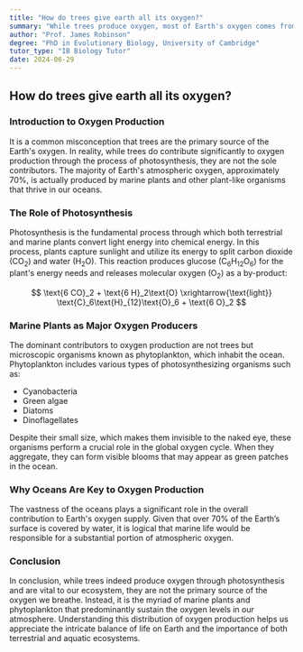 ```yaml
---
title: "How do trees give earth all its oxygen?"
summary: "While trees produce oxygen, most of Earth's oxygen comes from marine plants like phytoplankton, which release oxygen as a byproduct of photosynthesis. About 70% of the oxygen in our atmosphere is produced by these microscopic organisms."
author: "Prof. James Robinson"
degree: "PhD in Evolutionary Biology, University of Cambridge"
tutor_type: "IB Biology Tutor"
date: 2024-06-29
---
```


## How do trees give earth all its oxygen?

### Introduction to Oxygen Production

It is a common misconception that trees are the primary source of the Earth's oxygen. In reality, while trees do contribute significantly to oxygen production through the process of photosynthesis, they are not the sole contributors. The majority of Earth's atmospheric oxygen, approximately $70\%$, is actually produced by marine plants and other plant-like organisms that thrive in our oceans.

### The Role of Photosynthesis

Photosynthesis is the fundamental process through which both terrestrial and marine plants convert light energy into chemical energy. In this process, plants capture sunlight and utilize its energy to split carbon dioxide ($\text{CO}_2$) and water ($\text{H}_2\text{O}$). This reaction produces glucose ($\text{C}_6\text{H}_{12}\text{O}_6$) for the plant's energy needs and releases molecular oxygen ($\text{O}_2$) as a by-product:

$$
\text{6 CO}_2 + \text{6 H}_2\text{O} \xrightarrow{\text{light}} \text{C}_6\text{H}_{12}\text{O}_6 + \text{6 O}_2
$$

### Marine Plants as Major Oxygen Producers

The dominant contributors to oxygen production are not trees but microscopic organisms known as phytoplankton, which inhabit the ocean. Phytoplankton includes various types of photosynthesizing organisms such as:

- Cyanobacteria
- Green algae
- Diatoms
- Dinoflagellates

Despite their small size, which makes them invisible to the naked eye, these organisms perform a crucial role in the global oxygen cycle. When they aggregate, they can form visible blooms that may appear as green patches in the ocean.

### Why Oceans Are Key to Oxygen Production

The vastness of the oceans plays a significant role in the overall contribution to Earth's oxygen supply. Given that over $70\%$ of the Earth’s surface is covered by water, it is logical that marine life would be responsible for a substantial portion of atmospheric oxygen. 

### Conclusion

In conclusion, while trees indeed produce oxygen through photosynthesis and are vital to our ecosystem, they are not the primary source of the oxygen we breathe. Instead, it is the myriad of marine plants and phytoplankton that predominantly sustain the oxygen levels in our atmosphere. Understanding this distribution of oxygen production helps us appreciate the intricate balance of life on Earth and the importance of both terrestrial and aquatic ecosystems.
    